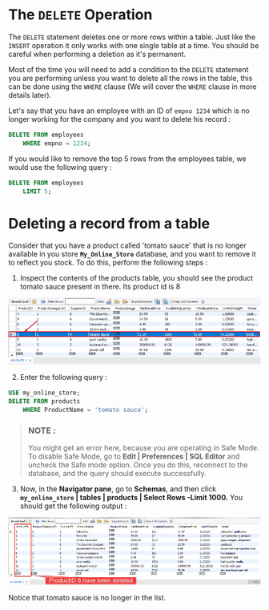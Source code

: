 # The `DELETE` Operation 

The `DELETE` statement deletes one or more rows within a table. Just like the `INSERT` operation it only works with one single table at a time. You should be careful when performing a deletion as it's permanent.

Most of the time you will need to add a condition to the `DELETE` statement you are performing unless you want to delete all the rows in the table, this can be done using the `WHERE` clause (We will cover the `WHERE` clause in more details later).

Let's say that you have an employee with an ID of `empno 1234` which is no longer working for the company and you want to delete his record :

```SQL
DELETE FROM employees
	WHERE empno = 1234;
```

If you would like to remove the top 5 rows from the employees table, we would use the following query :

```SQL
DELETE FROM employees
	LIMIT 5;
```

# Deleting a record from a table

Consider that you have a product called 'tomato sauce' that is no longer available in you store **`My_Online_Store`** database, and you want to remove it to reflect you stock. To do this, perform the following steps :

1. Inspect the contents of the products table, you should see the product tomato sauce present in there. Its product id is 8

![Alt text](Images/productid_8.png)

2. Enter the following query :

```SQL
USE my_online_store;
DELETE FROM products
	WHERE ProductName = 'tomato sauce';
```

> ### NOTE :
> You might get an error here, because you are operating in Safe Mode. To disable Safe Mode, go to **Edit | Preferences | SQL Editor** and uncheck the Safe mode option. Once you do this, reconnect to the database, and the query should execute successfully.

3. Now, in the **Navigator pane**, go to **Schemas**, and then click **`my_online_store` | tables | products | Select Rows -Limit 1000.** You should get the following output :

![Alt text](Images/productid_8_deleted.png)

Notice that tomato sauce is no longer in the list.